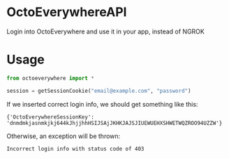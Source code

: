 # OctoEverywhereAPI
Login into OctoEverywhere and use it in your app, instead of NGROK

# Usage
```py
from octoeverywhere import *

session = getSessionCookie("email@example.com", "password")
```

If we inserted correct login info, we should get something like this:
```
{'OctoEverywhereSessionKey': 'dnmdmkjasnmkjkj644kJhjjhhHSIJSAjJKHKJAJSJIUEWUEHXSHWETWQZROO94UZZW'}
```

Otherwise, an exception will be thrown:
```
Incorrect login info with status code of 403
```
